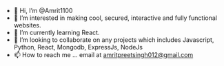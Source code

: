 - 👋 Hi, I’m @Amrit1100
- 👀 I’m interested in making cool, secured, interactive and fully functional websites.
- 🌱 I’m currently learning React.
- 💞️ I’m looking to collaborate on any projects which includes Javascript, Python, React, Mongodb, ExpressJs, NodeJs
- 📫 How to reach me ... email at amritpreetsingh012@gmail.com


<!---
Amrit1100/Amrit1100 is a ✨ special ✨ repository because its `README.md` (this file) appears on your GitHub profile.
You can click the Preview link to take a look at your changes.
--->

